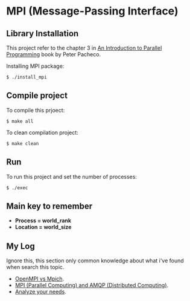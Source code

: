 # MPI (Message-Passing Interface)

## Library Installation

This project refer to the chapter 3 in [An Introduction to Parallel Programming](https://www.elsevier.com/books/an-introduction-to-parallel-programming/pacheco/978-0-12-374260-5) book by Peter Pacheco.

Installing MPI package:

    $ ./install_mpi

## Compile project

To compile this prjoect:

    $ make all

To clean compilation project:

    $ make clean

## Run

To run this project and set the number of processes:

    $ ./exec

## Main key to remember
+ **Process = world_rank**
+ **Location = world_size**

## My Log

Ignore this, this section only common knowledge about what i've found when search this topic.

+ [OpenMPI vs Mpich](http://stackoverflow.com/questions/2427399/mpich-vs-openmpi).
+ [MPI (Parallel Computing) and AMQP (Distributed Computing)](http://stackoverflow.com/questions/3842300/can-message-oriented-middleware-be-used-instead-of-mpi-to-coordinate-distributed).
+ [Analyze your needs](http://stackoverflow.com/questions/6756630/python-openmpi-vs-rabbitmq).
